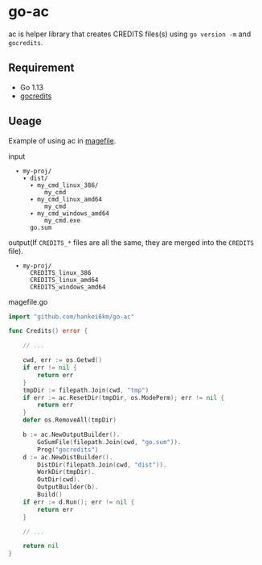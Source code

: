# go-ac

ac is helper library that creates CREDITS files(s) using `go version -m` and `gocredits`.

## Requirement

- Go 1.13
- [gocredits](https://github.com/Songmu/gocredits)

##  Ueage

Example of using ac in [magefile](https://github.com/magefile/mage).

input
```
  ▾ my-proj/
    ▾ dist/
      ▾ my_cmd_linux_386/
          my_cmd
      ▾ my_cmd_linux_amd64
          my_cmd
      ▾ my_cmd_windows_amd64
          my_cmd.exe
      go.sum
```

output(If `CREDITS_*` files are all the same, they are merged into the `CREDITS` file).
```
  ▾ my-proj/
      CREDITS_linux_386
      CREDITS_linux_amd64
      CREDITS_windows_amd64
```

magefile.go
```go
import "github.com/hankei6km/go-ac"

func Credits() error {

	// ...

	cwd, err := os.Getwd()
	if err != nil {
		return err
	}
	tmpDir := filepath.Join(cwd, "tmp")
	if err := ac.ResetDir(tmpDir, os.ModePerm); err != nil {
		return err
	}
	defer os.RemoveAll(tmpDir)

	b := ac.NewOutputBuilder().
		GoSumFile(filepath.Join(cwd, "go.sum")).
		Prog("gocredits")
	d := ac.NewDistBuilder().
		DistDir(filepath.Join(cwd, "dist")).
		WorkDir(tmpDir).
		OutDir(cwd).
		OutputBuilder(b).
		Build()
	if err := d.Run(); err != nil {
		return err
	}

	// ...

	return nil
}
```